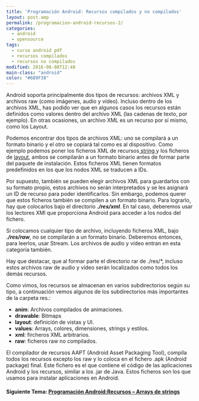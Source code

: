 ```yaml
---
title: 'Programación Android: Recursos compilados y no compilados'
layout: post.amp
permalink: /programacion-android-recursos-2/
categories:
  - android
  - opensource
tags:
  - curso android pdf
  - recursos compilados
  - recursos no compilados
modified: 2016-08-08T12:48
main-class: "android"
color: "#689F38"
---
```


Android soporta principalmente dos tipos de recursos: archivos XML y archivos raw (como imágenes, audio y vídeo). Incluso dentro de los archivos XML, has podido ver que en algunos casos los recursos están definidos como valores dentro del archivo XML (las cadenas de texto, por ejemplo). En otras ocasiones, un archivo XML es un recurso por sí mismo, como los Layout.

Podemos encontrar dos tipos de archivos XML: uno se compilará a un formato binario y el otro se copiará tal como es al dispositivo. Como ejemplo podemos poner los ficheros XML de recursos[ string ][1]y los ficheros de [layout][2], ambos se compilarán a un formato binario antes de formar parte del paquete de instalación. Estos ficheros XML tienen formatos predefinidos en los que los nodos XML se traducen a IDs.

<!--ad-->

Por supuesto, también se pueden elegir archivos XML para guardarlos con su formato propio, estos archivos no serán interpretados y se les asignará un ID de recurso para poder identificarlos. Sin embargo, podemos querer que estos ficheros también se compilen a un formato binario. Para lograrlo, hay que colocarlos bajo el directorio ***./res/xml***. En tal caso, deberemos usar los lectores XMl que proporciona Android para acceder a los nodos del fichero.

Si colocamos cualquier tipo de archivo, incluyendo ficheros XML, bajo ***./res/raw***, no se compilarán a un formato binario. Deberemos entonces, para leerlos, usar Stream. Los archivos de audio y vídeo entran en esta categoría también.

Hay que destacar, que al formar parte el directorio rar de ./res/*, incluso estos archivos raw de audio y vídeo serán localizados como todos los demás recursos.

Como vimos, los recursos se almacenan en varios subdirectorios según su tipo, a continuación vemos algunos de los subdirectorios más importantes de la carpeta res.:

* __anim__: Archivos compilados de animaciones.
* __drawable__: Bitmaps
* __layout__: definición de vistas y UI.
* __values__: Arrays, colores, dimensiones, strings y estilos.
* __xml__: fircheros XML arbitrarios.
* __raw__: ficheros raw no compilados.

El compilador de recursos AAPT (Android Asset Packaging Tool), compila todos los recursos excepto los raw y lo coloca en el fichero .apk (Android package) final. Este fichero es el que contiene el código de las aplicaciones Android y los recursos, similar a los .jar de Java. Estos ficheros son los que usamos para instalar aplicaciones en Android.

#### Siguiente Tema: [Programación Android:Recursos &#8211; Arrays de strings][3]

 [1]: /programacion-android-recursos-strings
 [2]: /programacion-android-recursos-layout
 [3]: /programacion-android-recursos-arrays-de/
